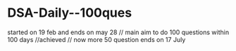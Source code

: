 # DSA-Daily--100ques 
started on 19 feb and ends on may 28 //
main aim to do 100 questions within 100 days
//achieved //
now 
more 50 question 
ends on 17 July
